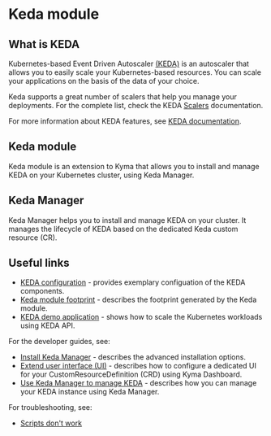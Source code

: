 # Keda module

## What is KEDA

Kubernetes-based Event Driven Autoscaler [(KEDA)](https://keda.sh/) is an autoscaler that allows you to easily scale your Kubernetes-based resources. You can scale your applications on the basis of the data of your choice.

Keda supports a great number of scalers that help you manage your deployments. For the complete list, check the KEDA [Scalers](https://keda.sh/docs/scalers/) documentation.

For more information about KEDA features, see [KEDA documentation](https://keda.sh/docs).

## Keda module

Keda module is an extension to Kyma that allows you to install and manage KEDA on your Kubernetes cluster, using Keda Manager.

## Keda Manager

Keda Manager helps you to install and manage KEDA on your cluster. It manages the lifecycle of KEDA based on the dedicated Keda custom resource (CR).

## Useful links
- [KEDA configuration](01-20-configuration.md) - provides exemplary configuation of the KEDA components.
- [Keda module footprint](04-10-footprint.md) - describes the footprint generated by the Keda module.
- [KEDA demo application](04-20-demo-application.md) - shows how to scale the Kubernetes workloads using KEDA API.

For the developer guides, see:
- [Install Keda Manager](../contributor/01-10-installation.md) - describes the advanced installation options.
- [Extend user interface (UI)](../contributor/01-20-extend-ui.md) - describes how to configure a dedicated UI for your CustomResourceDefinition (CRD) using Kyma Dashboard. 
- [Use Keda Manager to manage KEDA](../contributor/02-10-management.md) - describes how you can manage your KEDA instance using Keda Manager.

For troubleshooting, see:
- [Scripts don't work](../contributor/03-10-scripts-not-working.md)